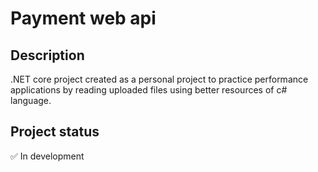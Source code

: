 # Payment web api

## Description
.NET core project created as a personal project to practice performance applications by reading uploaded files using better resources of c# language.

## Project status
✅ In development

